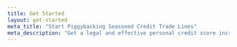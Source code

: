 ```yaml
--- 
title: Get Started
layout: get-started
meta_title: "Start Piggybacking Seasoned Credit Trade Lines"
meta_description: "Get a legal and effective personal credit score increase by piggybacking as an authorized user  on seasoned trade lines. Improve your personal credit score or business credit rating in 30-60 days. A tradeline credit limit will be set up for your persoanl line of credit so that you can increase your credit score by using the FICO scores of another highly used credit  line."
---
```

